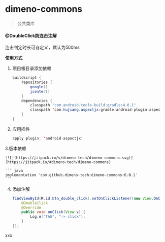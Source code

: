 # dimeno-commons

> 公共类库

#### @DoubleClick防连击注解
连击判定时长可自定义，默认为500ms

**使用方式**

1. 项目根目录添加依赖

	``` java
	buildscript {
	    repositories {
	        google()
	        jcenter()
	    }
	    dependencies {
	        classpath "com.android.tools.build:gradle:4.0.1"
	        classpath 'com.hujiang.aspectjx:gradle-android-plugin-aspectjx:2.0.10'
	    }
	}
	```
2. 应用插件

	``` java
	apply plugin: 'android-aspectjx'
	```
3.版本依赖

	[![](https://jitpack.io/v/dimeno-tech/dimeno-commons.svg)](https://jitpack.io/#dimeno-tech/dimeno-commons)

	``` java
	implementation 'com.github.dimeno-tech:dimeno-commons:0.0.1'
	```
4. 添加注解

	``` java
	findViewById(R.id.btn_double_click).setOnClickListener(new View.OnClickListener() {
	    @DoubleClick
	    @Override
	    public void onClick(View v) {
	        Log.e("TAG", "-> click");
	    }
	});
	```

xxx

